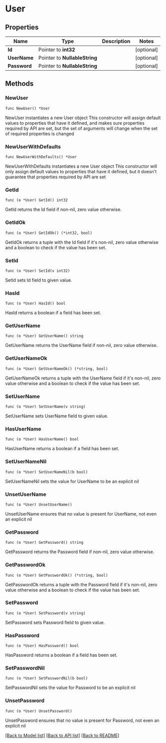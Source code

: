 # User

## Properties

Name | Type | Description | Notes
------------ | ------------- | ------------- | -------------
**Id** | Pointer to **int32** |  | [optional] 
**UserName** | Pointer to **NullableString** |  | [optional] 
**Password** | Pointer to **NullableString** |  | [optional] 

## Methods

### NewUser

`func NewUser() *User`

NewUser instantiates a new User object
This constructor will assign default values to properties that have it defined,
and makes sure properties required by API are set, but the set of arguments
will change when the set of required properties is changed

### NewUserWithDefaults

`func NewUserWithDefaults() *User`

NewUserWithDefaults instantiates a new User object
This constructor will only assign default values to properties that have it defined,
but it doesn't guarantee that properties required by API are set

### GetId

`func (o *User) GetId() int32`

GetId returns the Id field if non-nil, zero value otherwise.

### GetIdOk

`func (o *User) GetIdOk() (*int32, bool)`

GetIdOk returns a tuple with the Id field if it's non-nil, zero value otherwise
and a boolean to check if the value has been set.

### SetId

`func (o *User) SetId(v int32)`

SetId sets Id field to given value.

### HasId

`func (o *User) HasId() bool`

HasId returns a boolean if a field has been set.

### GetUserName

`func (o *User) GetUserName() string`

GetUserName returns the UserName field if non-nil, zero value otherwise.

### GetUserNameOk

`func (o *User) GetUserNameOk() (*string, bool)`

GetUserNameOk returns a tuple with the UserName field if it's non-nil, zero value otherwise
and a boolean to check if the value has been set.

### SetUserName

`func (o *User) SetUserName(v string)`

SetUserName sets UserName field to given value.

### HasUserName

`func (o *User) HasUserName() bool`

HasUserName returns a boolean if a field has been set.

### SetUserNameNil

`func (o *User) SetUserNameNil(b bool)`

 SetUserNameNil sets the value for UserName to be an explicit nil

### UnsetUserName
`func (o *User) UnsetUserName()`

UnsetUserName ensures that no value is present for UserName, not even an explicit nil
### GetPassword

`func (o *User) GetPassword() string`

GetPassword returns the Password field if non-nil, zero value otherwise.

### GetPasswordOk

`func (o *User) GetPasswordOk() (*string, bool)`

GetPasswordOk returns a tuple with the Password field if it's non-nil, zero value otherwise
and a boolean to check if the value has been set.

### SetPassword

`func (o *User) SetPassword(v string)`

SetPassword sets Password field to given value.

### HasPassword

`func (o *User) HasPassword() bool`

HasPassword returns a boolean if a field has been set.

### SetPasswordNil

`func (o *User) SetPasswordNil(b bool)`

 SetPasswordNil sets the value for Password to be an explicit nil

### UnsetPassword
`func (o *User) UnsetPassword()`

UnsetPassword ensures that no value is present for Password, not even an explicit nil

[[Back to Model list]](../README.md#documentation-for-models) [[Back to API list]](../README.md#documentation-for-api-endpoints) [[Back to README]](../README.md)


